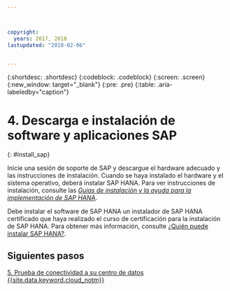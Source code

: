 ```yaml
---



copyright:
  years: 2017, 2018
lastupdated: "2018-02-06"


---
```


{:shortdesc: .shortdesc}
{:codeblock: .codeblock}
{:screen: .screen}
{:new_window: target="_blank"}
{:pre: .pre}
{:table: .aria-labeledby="caption"}

# 4. Descarga e instalación de software y aplicaciones SAP
{: #install_sap}

Inicie una sesión de soporte de SAP y descargue el hardware adecuado y las instrucciones de instalación. Cuando se haya instalado el hardware y el sistema operativo, deberá instalar SAP HANA. Para ver instrucciones de instalación, consulte las [*Guías de instalación y la ayuda para la implementación de SAP HANA*](https://www.sap.com/products/hana/implementation/resources.html).

Debe instalar el software de SAP HANA un instalador de SAP HANA certificado que haya realizado el curso de certificación para la instalación de SAP HANA. Para obtener más información, consulte [¿Quién puede instalar SAP HANA?](http://www.saphanacentral.com/p/who-can-install-sap-hana.html).

## Siguientes pasos

  [5. Prueba de conectividad a su centro de datos {{site.data.keyword.cloud_notm}}](/docs/infrastructure/sap-hana/hana-testing-connectivity.html)
